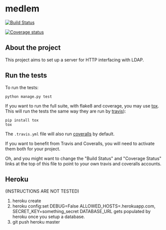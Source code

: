 medlem
==========

[![Build Status](https://img.shields.io/travis/mozilla/medlem/master.svg)](https://travis-ci.org/mozilla/medlem)

[![Coverage status](https://img.shields.io/coveralls/mozilla/medlem/master.svg)](https://coveralls.io/r/mozilla/medlem)

About the project
-----------------

This project aims to set up a server for HTTP interfacing with LDAP.

Run the tests
-------------

To run the tests:

    python manage.py test

If you want to run the full suite, with flake8 and coverage, you may use
[tox](https://testrun.org/tox/latest/). This will run the tests the same way
they are run by [travis](https://travis-ci.org)):

    pip install tox
    tox

The `.travis.yml` file will also run [coveralls](https://coveralls.io) by
default.

If you want to benefit from Travis and Coveralls, you will need to activate
them both for your project.

Oh, and you might want to change the "Build Status" and "Coverage Status" links
at the top of this file to point to your own travis and coveralls accounts.



Heroku
------

(INSTRUCTIONS ARE NOT TESTED)

1. heroku create
2. heroku config:set DEBUG=False ALLOWED_HOSTS=<foobar>.herokuapp.com, SECRET_KEY=something_secret
   DATABASE_URL gets populated by heroku once you setup a database.
3. git push heroku master
